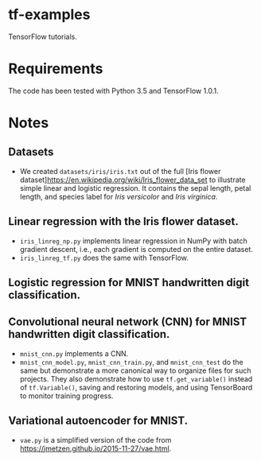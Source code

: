# tf-examples
TensorFlow tutorials.

# Requirements
The code has been tested with Python 3.5 and TensorFlow 1.0.1.

# Notes

## Datasets

* We created `datasets/iris/iris.txt` out of the full [Iris flower dataset]https://en.wikipedia.org/wiki/Iris_flower_data_set to illustrate simple linear and logistic regression. It contains the sepal length, petal length, and species label for _Iris versicolor_ and _Iris virginica_.

## Linear regression with the Iris flower dataset.

* `iris_linreg_np.py` implements linear regression in NumPy with batch gradient descent, i.e., each gradient is computed on the entire dataset.
* `iris_linreg_tf.py` does the same with TensorFlow.

## Logistic regression for MNIST handwritten digit classification.

## Convolutional neural network (CNN) for MNIST handwritten digit classification.

* `mnist_cnn.py` implements a CNN.
* `mnist_cnn_model.py`, `mnist_cnn_train.py`, and `mnist_cnn_test` do the same but demonstrate a more canonical way to organize files for such projects. They also demonstrate how to use `tf.get_variable()` instead of `tf.Variable()`, saving and restoring models, and using TensorBoard to monitor training progress.

## Variational autoencoder for MNIST.

* `vae.py` is a simplified version of the code from https://jmetzen.github.io/2015-11-27/vae.html.
